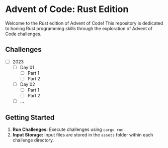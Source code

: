 # Advent of Code: Rust Edition

Welcome to the Rust edition of Advent of Code! This repository is dedicated to honing Rust programming skills through the exploration of Advent of Code challenges.

## Challenges

- [ ] 2023
  - [ ] Day 01
    - [ ] Part 1
    - [ ] Part 2
  - [ ] Day 02
    - [ ] Part 1
    - [ ] Part 2
  - [ ] ...

## Getting Started

1. **Run Challenges:** Execute challenges using `cargo run`.
2. **Input Storage:** Input files are stored in the `assets` folder within each challenge directory.
